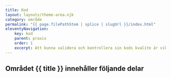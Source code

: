 ```yaml
---
title: Kod
layout: layouts/theme-area.njk
category: område
permalink: "{{ page.filePathStem | splice | slugUrl }}/index.html"
eleventyNavigation:
    key: kod
    parent: praxis
    order: 1
    excerpt: Att kunna validera och kontrollera sin kods kvalite är viktigt
---
```

## Området {{ title }} innehåller följande delar
